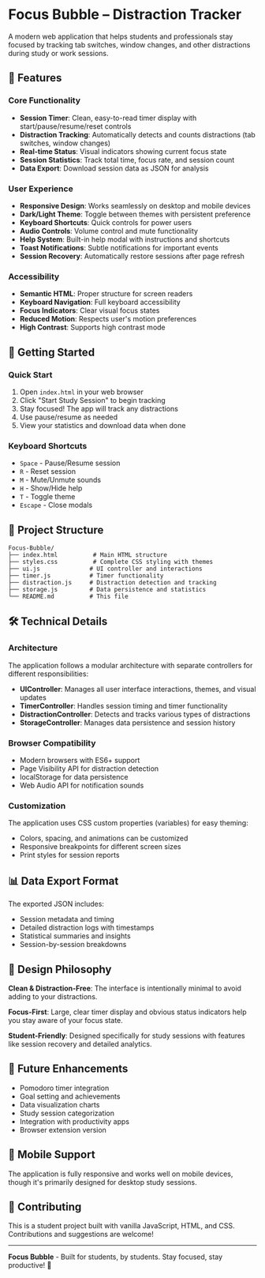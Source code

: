 # Focus Bubble – Distraction Tracker

A modern web application that helps students and professionals stay focused by tracking tab switches, window changes, and other distractions during study or work sessions.

## 🎯 Features

### Core Functionality
- **Session Timer**: Clean, easy-to-read timer display with start/pause/resume/reset controls
- **Distraction Tracking**: Automatically detects and counts distractions (tab switches, window changes)
- **Real-time Status**: Visual indicators showing current focus state
- **Session Statistics**: Track total time, focus rate, and session count
- **Data Export**: Download session data as JSON for analysis

### User Experience
- **Responsive Design**: Works seamlessly on desktop and mobile devices
- **Dark/Light Theme**: Toggle between themes with persistent preference
- **Keyboard Shortcuts**: Quick controls for power users
- **Audio Controls**: Volume control and mute functionality
- **Help System**: Built-in help modal with instructions and shortcuts
- **Toast Notifications**: Subtle notifications for important events
- **Session Recovery**: Automatically restore sessions after page refresh

### Accessibility
- **Semantic HTML**: Proper structure for screen readers
- **Keyboard Navigation**: Full keyboard accessibility
- **Focus Indicators**: Clear visual focus states
- **Reduced Motion**: Respects user's motion preferences
- **High Contrast**: Supports high contrast mode

## 🚀 Getting Started

### Quick Start
1. Open `index.html` in your web browser
2. Click "Start Study Session" to begin tracking
3. Stay focused! The app will track any distractions
4. Use pause/resume as needed
5. View your statistics and download data when done

### Keyboard Shortcuts
- `Space` - Pause/Resume session
- `R` - Reset session
- `M` - Mute/Unmute sounds
- `H` - Show/Hide help
- `T` - Toggle theme
- `Escape` - Close modals

## 📁 Project Structure

```
Focus-Bubble/
├── index.html          # Main HTML structure
├── styles.css          # Complete CSS styling with themes
├── ui.js              # UI controller and interactions
├── timer.js           # Timer functionality
├── distraction.js     # Distraction detection and tracking
├── storage.js         # Data persistence and statistics
└── README.md          # This file
```

## 🛠️ Technical Details

### Architecture
The application follows a modular architecture with separate controllers for different responsibilities:

- **UIController**: Manages all user interface interactions, themes, and visual updates
- **TimerController**: Handles session timing and timer functionality
- **DistractionController**: Detects and tracks various types of distractions
- **StorageController**: Manages data persistence and session history

### Browser Compatibility
- Modern browsers with ES6+ support
- Page Visibility API for distraction detection
- localStorage for data persistence
- Web Audio API for notification sounds

### Customization
The application uses CSS custom properties (variables) for easy theming:
- Colors, spacing, and animations can be customized
- Responsive breakpoints for different screen sizes
- Print styles for session reports

## 📊 Data Export Format

The exported JSON includes:
- Session metadata and timing
- Detailed distraction logs with timestamps
- Statistical summaries and insights
- Session-by-session breakdowns

## 🎨 Design Philosophy

**Clean & Distraction-Free**: The interface is intentionally minimal to avoid adding to your distractions.

**Focus-First**: Large, clear timer display and obvious status indicators help you stay aware of your focus state.

**Student-Friendly**: Designed specifically for study sessions with features like session recovery and detailed analytics.

## 🔮 Future Enhancements

- Pomodoro timer integration
- Goal setting and achievements
- Data visualization charts
- Study session categorization
- Integration with productivity apps
- Browser extension version

## 📱 Mobile Support

The application is fully responsive and works well on mobile devices, though it's primarily designed for desktop study sessions.

## 🤝 Contributing

This is a student project built with vanilla JavaScript, HTML, and CSS. Contributions and suggestions are welcome!

---

**Focus Bubble** - Built for students, by students. Stay focused, stay productive! 🎯
